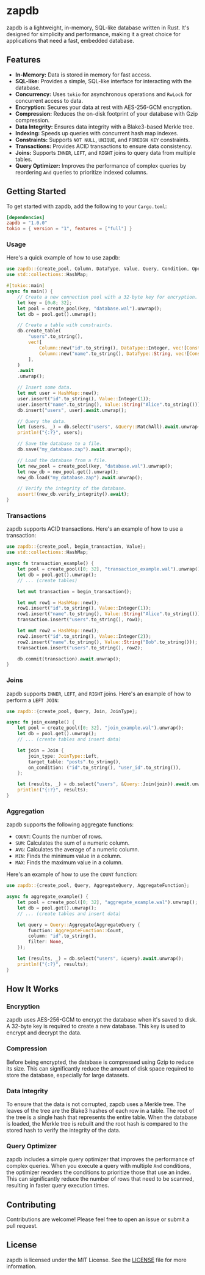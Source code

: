 # zapdb

zapdb is a lightweight, in-memory, SQL-like database written in Rust. It's designed for simplicity and performance, making it a great choice for applications that need a fast, embedded database.

## Features

- **In-Memory:** Data is stored in memory for fast access.
- **SQL-like:** Provides a simple, SQL-like interface for interacting with the database.
- **Concurrency:** Uses `tokio` for asynchronous operations and `RwLock` for concurrent access to data.
- **Encryption:** Secures your data at rest with AES-256-GCM encryption.
- **Compression:** Reduces the on-disk footprint of your database with Gzip compression.
- **Data Integrity:** Ensures data integrity with a Blake3-based Merkle tree.
- **Indexing:** Speeds up queries with concurrent hash map indexes.
- **Constraints:** Supports `NOT NULL`, `UNIQUE`, and `FOREIGN KEY` constraints.
- **Transactions:** Provides ACID transactions to ensure data consistency.
- **Joins:** Supports `INNER`, `LEFT`, and `RIGHT` joins to query data from multiple tables.
- **Query Optimizer:** Improves the performance of complex queries by reordering `And` queries to prioritize indexed columns.

## Getting Started

To get started with zapdb, add the following to your `Cargo.toml`:

```toml
[dependencies]
zapdb = "1.0.0"
tokio = { version = "1", features = ["full"] }
```

### Usage

Here's a quick example of how to use zapdb:

```rust
use zapdb::{create_pool, Column, DataType, Value, Query, Condition, Operator, Constraint};
use std::collections::HashMap;

#[tokio::main]
async fn main() {
    // Create a new connection pool with a 32-byte key for encryption.
    let key = [0u8; 32];
    let pool = create_pool(key, "database.wal").unwrap();
    let db = pool.get().unwrap();

    // Create a table with constraints.
    db.create_table(
        "users".to_string(),
        vec![
            Column::new("id".to_string(), DataType::Integer, vec![Constraint::NotNull, Constraint::Unique]),
            Column::new("name".to_string(), DataType::String, vec![Constraint::NotNull]),
        ],
    )
    .await
    .unwrap();

    // Insert some data.
    let mut user = HashMap::new();
    user.insert("id".to_string(), Value::Integer(1));
    user.insert("name".to_string(), Value::String("Alice".to_string()));
    db.insert("users", user).await.unwrap();

    // Query the data.
    let (users, _) = db.select("users", &Query::MatchAll).await.unwrap();
    println!("{:?}", users);

    // Save the database to a file.
    db.save("my_database.zap").await.unwrap();

    // Load the database from a file.
    let new_pool = create_pool(key, "database.wal").unwrap();
    let new_db = new_pool.get().unwrap();
    new_db.load("my_database.zap").await.unwrap();

    // Verify the integrity of the database.
    assert!(new_db.verify_integrity().await);
}
```

### Transactions

zapdb supports ACID transactions. Here's an example of how to use a transaction:

```rust
use zapdb::{create_pool, begin_transaction, Value};
use std::collections::HashMap;

async fn transaction_example() {
    let pool = create_pool([0; 32], "transaction_example.wal").unwrap();
    let db = pool.get().unwrap();
    // ... (create tables)

    let mut transaction = begin_transaction();

    let mut row1 = HashMap::new();
    row1.insert("id".to_string(), Value::Integer(1));
    row1.insert("name".to_string(), Value::String("Alice".to_string()));
    transaction.insert("users".to_string(), row1);

    let mut row2 = HashMap::new();
    row2.insert("id".to_string(), Value::Integer(2));
    row2.insert("name".to_string(), Value::String("Bob".to_string()));
    transaction.insert("users".to_string(), row2);

    db.commit(transaction).await.unwrap();
}
```

### Joins

zapdb supports `INNER`, `LEFT`, and `RIGHT` joins. Here's an example of how to perform a `LEFT JOIN`:

```rust
use zapdb::{create_pool, Query, Join, JoinType};

async fn join_example() {
    let pool = create_pool([0; 32], "join_example.wal").unwrap();
    let db = pool.get().unwrap();
    // ... (create tables and insert data)

    let join = Join {
        join_type: JoinType::Left,
        target_table: "posts".to_string(),
        on_condition: ("id".to_string(), "user_id".to_string()),
    };

    let (results, _) = db.select("users", &Query::Join(join)).await.unwrap();
    println!("{:?}", results);
}
```

### Aggregation

zapdb supports the following aggregate functions:

- `COUNT`: Counts the number of rows.
- `SUM`: Calculates the sum of a numeric column.
- `AVG`: Calculates the average of a numeric column.
- `MIN`: Finds the minimum value in a column.
- `MAX`: Finds the maximum value in a column.

Here's an example of how to use the `COUNT` function:

```rust
use zapdb::{create_pool, Query, AggregateQuery, AggregateFunction};

async fn aggregate_example() {
    let pool = create_pool([0; 32], "aggregate_example.wal").unwrap();
    let db = pool.get().unwrap();
    // ... (create tables and insert data)

    let query = Query::Aggregate(AggregateQuery {
        function: AggregateFunction::Count,
        column: "id".to_string(),
        filter: None,
    });

    let (results, _) = db.select("users", &query).await.unwrap();
    println!("{:?}", results);
}
```

## How It Works

### Encryption

zapdb uses AES-256-GCM to encrypt the database when it's saved to disk. A 32-byte key is required to create a new database. This key is used to encrypt and decrypt the data.

### Compression

Before being encrypted, the database is compressed using Gzip to reduce its size. This can significantly reduce the amount of disk space required to store the database, especially for large datasets.

### Data Integrity

To ensure that the data is not corrupted, zapdb uses a Merkle tree. The leaves of the tree are the Blake3 hashes of each row in a table. The root of the tree is a single hash that represents the entire table. When the database is loaded, the Merkle tree is rebuilt and the root hash is compared to the stored hash to verify the integrity of the data.

### Query Optimizer

zapdb includes a simple query optimizer that improves the performance of complex queries. When you execute a query with multiple `And` conditions, the optimizer reorders the conditions to prioritize those that use an index. This can significantly reduce the number of rows that need to be scanned, resulting in faster query execution times.

## Contributing

Contributions are welcome! Please feel free to open an issue or submit a pull request.

## License

zapdb is licensed under the MIT License. See the [LICENSE](LICENSE) file for more information.
